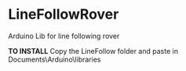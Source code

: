 # LineFollowRover

Arduino Lib for line following rover

**TO INSTALL**
Copy the LineFollow folder and paste in Documents\Arduino\libraries
